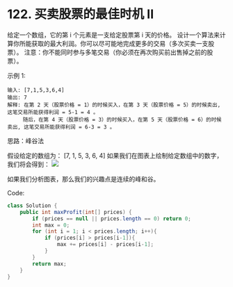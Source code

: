 # 122. 买卖股票的最佳时机 II

给定一个数组，它的第 i 个元素是一支给定股票第 i 天的价格。
设计一个算法来计算你所能获取的最大利润。你可以尽可能地完成更多的交易（多次买卖一支股票）。
注意：你不能同时参与多笔交易（你必须在再次购买前出售掉之前的股票）。

示例 1:
```
输入: [7,1,5,3,6,4]
输出: 7
解释: 在第 2 天（股票价格 = 1）的时候买入，在第 3 天（股票价格 = 5）的时候卖出, 这笔交易所能获得利润 = 5-1 = 4 。
     随后，在第 4 天（股票价格 = 3）的时候买入，在第 5 天（股票价格 = 6）的时候卖出, 这笔交易所能获得利润 = 6-3 = 3 。
```

思路：峰谷法

假设给定的数组为：
[7, 1, 5, 3, 6, 4]
如果我们在图表上绘制给定数组中的数字，我们将会得到：
![](https://pic.leetcode-cn.com/d447f96d20d1cfded20a5d08993b3658ed08e295ecc9aea300ad5e3f4466e0fe-file_1555699515174)

如果我们分析图表，那么我们的兴趣点是连续的峰和谷。

Code:
```java
class Solution {
    public int maxProfit(int[] prices) {
        if (prices == null || prices.length == 0) return 0;
        int max = 0;
        for (int i = 1; i < prices.length; i++){
            if (prices[i] > prices[i-1]){
                max += prices[i] - prices[i-1];
            }
        }
        return max;
    }
}
```